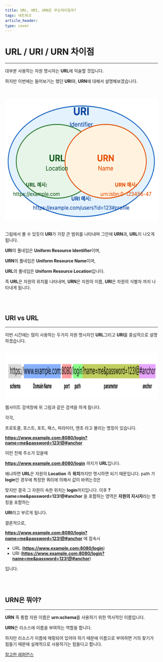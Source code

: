 ```yaml
---
title: URL, URI, URN은 무슨차이일까?
tags: 네트워크
article_header:
type: cover
---
```


# URL / URI / URN 차이점

---

대부분 사용하는 자원 명시자는 **URL**에 익술할 것입니다.

하지만 이번에는 들어보기는 했던 **URI**와, **URN**에 대해서 설명해보겠습니다.

<br>
<br>

<img src="https://raw.githubusercontent.com/jickDo/picture/master/Network/study/3주차/uri.png" width="800" height="400" alt="">

<br>
<br>

그림에서 볼 수 있듯이 **URI**가 가장 큰 범위를 나타내며 그안에 **URN**과, **URL**이 나오게 됩니다.

**URI**의 풀네임은 **Uniform Resource Identifier**이며,

**URN**의 풀네임은 **Uniform Resource Name**이며,

**URL**의 풀네임은 **Uniform Resource Location**입니다.

즉 **URL**은 자원의 위치를 나타내며, **URN**은 자원의 이름, **URI**은 자원의 식별자 까지 나타내게 됩니다.

<br>
<br>

## URI vs URL

---

이번 시간에는 많이 사용하는 두가지 자원 명시자인 **URL**그리고 **URI**를 중심적으로 설명하겠습니다.

<br>

<img src="https://raw.githubusercontent.com/jickDo/picture/master/Network/study/3주차/URL.png" width="800" height="150" alt="">

<br>

웹사이트 검색창에 위 그림과 같은 검색을 하게 됩니다.

각각,

프로토콜, 호스트, 포트, 패스, 파라미터, 앤초 라고 불리는 명칭이 있습니다.

**https://www.example.com:8080/login?name=me&password=123!@#anchor**

이런 전체 주소가 있을때

**https://www.example.com:8080/login** 까지가 **URL**입니다.

왜냐하면 **URL**은 자원의 **Location** 즉 **위치**까지만 명시하면 되기 때문입니다. path 가 **login**인 경우에 특정한 쿼리에 의해서 값이 바뀌는것은

맞지만 결국 그 자원이 속한 위치는 **login**까지입니다. 이후 **?name=me&password=123!@#anchor** 을 포함하는 영역은 **자원의 지시자**라는 명칭을 포함하는

**URI**라고 부르게 됩니다.

결론적으로,

**https://www.example.com:8080/login?name=me&password=123!@#anchor** 에 접속시

- URL (**https://www.example.com:8080/login**)
- URI (**https://www.example.com:8080/login?name=me&password=123!@#anchor**)

입니다.

<br>
<br>

## URN은 뭐야?

---

**URN** 즉 통합 자원 이름은 **urn:schema**를 사용하기 위한 역사적인 이름입니다.

**URN**은 리소스에 이름을 부여하는 역할을 합니다.

하지만 리소스가 이름에 매핑되어 있어야 하기 때문에 이름으로 부여하면 거의 찾기가 힘들기 때문에 실제적으로 사용하기는 힘들다고 합니다.

[참고한 레퍼런스](https://inpa.tistory.com/entry/WEB-%F0%9F%8C%90-URL-URI-%EC%B0%A8%EC%9D%B4)
